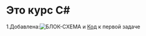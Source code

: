 # Это курс С#

1.Добавлена:![БЛОК-СХЕМА](gw.drawio.png) и [Код](qwerty1/Program.cs) к первой задаче
